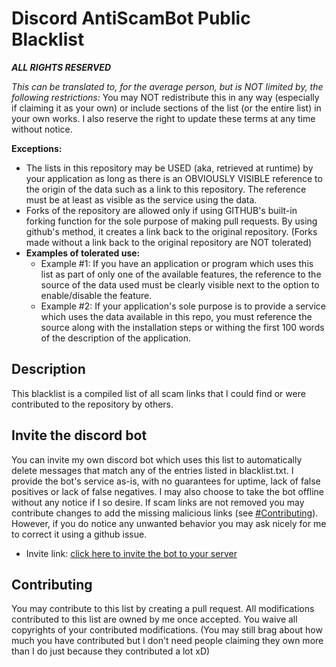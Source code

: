 # Discord AntiScamBot Public Blacklist

***ALL RIGHTS RESERVED***

*This can be translated to, for the average person, but is NOT limited by, the 
following restrictions:* You may NOT redistribute this in any way (especially 
if claiming it as your own) or include sections of the list (or the entire list) 
in your own works. I also reserve the right to update these terms at any time 
without notice.

**Exceptions:**
- The lists in this repository may be USED (aka, retrieved at runtime) by your 
application as long as there is an OBVIOUSLY VISIBLE reference to the origin of 
the data such as a link to this repository. The reference must be at least as
visible as the service using the data.
- Forks of the repository are allowed only if using GITHUB's built-in forking 
function for the sole purpose of making pull requests. By using github's 
method, it creates a link back to the original repository. (Forks made without 
a link back to the original repository are NOT tolerated)
- **Examples of tolerated use:**
  - Example #1: If you have an application or program which uses this list as part
  of only one of the available features, the reference to the source of the data 
  used must be clearly visible next to the option to enable/disable the feature.
  - Example #2: If your application's sole purpose is to provide a service which uses 
  the data available in this repo, you must reference the source along with the
  installation steps or withing the first 100 words of the description of the
  application.

## Description
This blacklist is a compiled list of all scam links that I could find or were
contributed to the repository by others.

## Invite the discord bot
You can invite my own discord bot which uses this list to automatically delete 
messages that match any of the entries listed in blacklist.txt. I provide the 
bot's service as-is, with no guarantees for uptime, lack of false positives or
lack of false negatives. I may also choose to take the bot offline without any 
notice if I so desire. If scam links are not removed you may contribute changes 
to add the missing malicious links (see [#Contributing](./README.md#contributing)).
However, if you do notice any unwanted behavior you may ask nicely for me to 
correct it using a github issue.
- Invite link: [click here to invite the bot to your server](https://discord.com/api/oauth2/authorize?client_id=888061627239383051&permissions=292057902146&scope=bot)

## Contributing
You may contribute to this list by creating a pull request. All modifications 
contributed to this list are owned by me once accepted. You waive all 
copyrights of your contributed modifications. (You may still brag about how
much you have contributed but I don't need people claiming they own more than
I do just because they contributed a lot xD)
